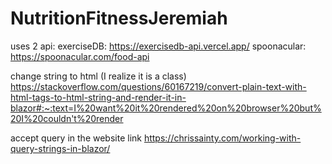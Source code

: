 # NutritionFitnessJeremiah

uses 2 api:
exerciseDB: https://exercisedb-api.vercel.app/
spoonacular: https://spoonacular.com/food-api

change string to html (I realize it is a class)
https://stackoverflow.com/questions/60167219/convert-plain-text-with-html-tags-to-html-string-and-render-it-in-blazor#:~:text=I%20want%20it%20rendered%20on%20browser%20but%20I%20couldn't%20render

accept query in the website link
https://chrissainty.com/working-with-query-strings-in-blazor/
